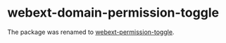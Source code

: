 # webext-domain-permission-toggle

The package was renamed to [webext-permission-toggle](https://www.npmjs.com/package/webext-permission-toggle).

